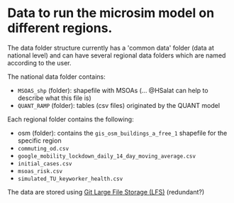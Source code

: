 # Data to run the microsim model on different regions.
The data folder structure currently has a 'common data' folder (data at national level) and can have several regional data folders which are named according to the user.

The national data folder contains:
- `MSOAS_shp` (folder): shapefile with MSOAs (... @HSalat can help to describe what this file is)
- `QUANT_RAMP` (folder): tables (csv files) originated by the QUANT model

Each regional folder contains the following:
- osm (folder): contains the `gis_osm_buildings_a_free_1` shapefile for the specific region
- `commuting_od.csv`
- `google_mobility_lockdown_daily_14_day_moving_average.csv`
- `initial_cases.csv`
- `msoas_risk.csv`
- `simulated_TU_keyworker_health.csv`


The data are stored using [Git Large File Storage (LFS)](https://git-lfs.github.com/)
(redundant?)


